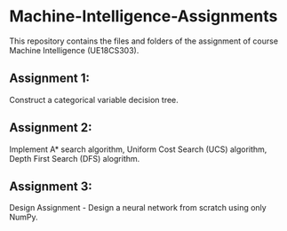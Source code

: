 # Machine-Intelligence-Assignments
This repository contains the files and folders of the assignment of course Machine Intelligence (UE18CS303).

## Assignment 1: 
Construct a categorical variable decision tree.

## Assignment 2:
Implement A* search algorithm, Uniform Cost Search (UCS) algorithm, Depth First Search (DFS) alogrithm.

## Assignment 3:
Design Assignment - Design a neural network from scratch using only NumPy.
